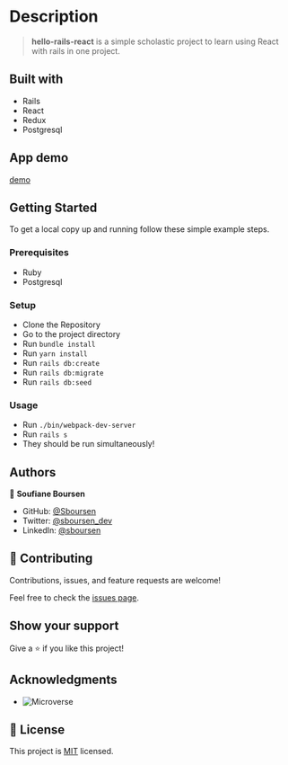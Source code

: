 # Description

> **hello-rails-react** is a simple scholastic project to learn using React with rails in one project.

## Built with

- Rails
- React
- Redux
- Postgresql

## App demo

[demo](./docs/hello-react-rails.gif)

## Getting Started

To get a local copy up and running follow these simple example steps.

### Prerequisites

- Ruby
- Postgresql

### Setup

- Clone the Repository
- Go to the project directory
- Run `bundle install`
- Run `yarn install`
- Run `rails db:create`
- Run `rails db:migrate`
- Run `rails db:seed`

### Usage

- Run `./bin/webpack-dev-server`
- Run `rails s`
- They should be run simultaneously!

## Authors

👤 **Soufiane Boursen**

- GitHub: [@Sboursen](https://github.com/Sboursen)
- Twitter: [@sboursen_dev](https://twitter.com/sboursen_dev)
- LinkedIn: [@sboursen](https://linkedin.com/in/sboursen)

## 🤝 Contributing

Contributions, issues, and feature requests are welcome!

Feel free to check the [issues page](../../issues/).

## Show your support

Give a ⭐️ if you like this project!

## Acknowledgments

- ![Microverse](https://img.shields.io/badge/Microverse-blueviolet)

## 📝 License

This project is [MIT](./LICENSE) licensed.
